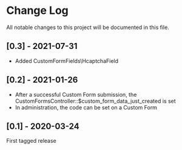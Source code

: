 Change Log
==========

All notable changes to this project will be documented in this file.

## [0.3] - 2021-07-31

- Added CustomFormFields\HcaptchaField

## [0.2] - 2021-01-26

- After a successful Custom Form submission, the CustomFormsController::$custom_form_data_just_created is set
- In administration, the code can be set on a Custom Form

## [0.1] - 2020-03-24

First tagged release
